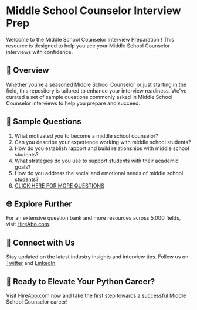 # Middle School Counselor Interview Prep

Welcome to the Middle School Counselor Interview Preparation ! This resource is designed to help you ace your Middle School Counselor interviews with confidence.

## 🚀 Overview

Whether you're a seasoned Middle School Counselor or just starting in the field, this repository is tailored to enhance your interview readiness. We've curated a set of sample questions commonly asked in Middle School Counselor interviews to help you prepare and succeed.

## 📝 Sample Questions

1. What motivated you to become a middle school counselor?
2. Can you describe your experience working with middle school students?
3. How do you establish rapport and build relationships with middle school students?
4. What strategies do you use to support students with their academic goals?
5. How do you address the social and emotional needs of middle school students?
6. [CLICK HERE FOR MORE QUESTIONS](https://hireabo.com/job/4_2_5/Middle%20School%20Counselor)

## 🌐 Explore Further

For an extensive question bank and more resources across 5,000 fields, visit [HireAbo.com](https://www.hireabo.com).

## 📱 Connect with Us

Stay updated on the latest industry insights and interview tips. Follow us on [Twitter](https://twitter.com/hireabo) and [LinkedIn](https://www.linkedin.com/in/hire-abo-3609972a8/).

## 🚀 Ready to Elevate Your Python Career?

Visit [HireAbo.com](https://www.hireabo.com) now and take the first step towards a successful Middle School Counselor career!